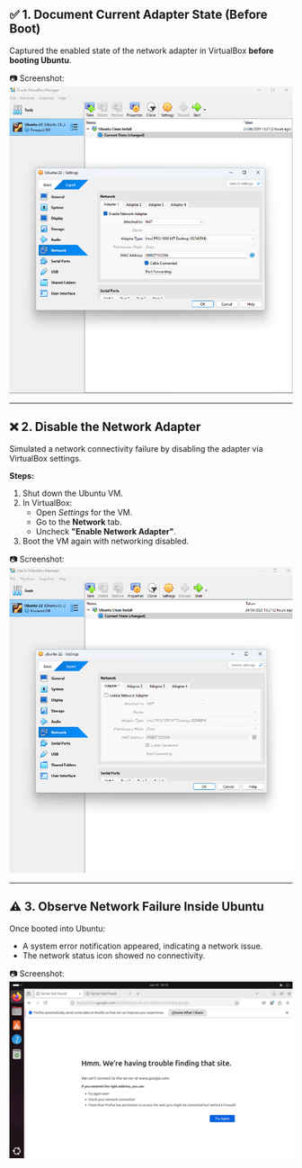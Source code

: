 ## ✅ 1. Document Current Adapter State (Before Boot)

Captured the enabled state of the network adapter in VirtualBox **before booting Ubuntu**.

📷 Screenshot:  
![](../images/NA-enabled.png)

---

## ❌ 2. Disable the Network Adapter

Simulated a network connectivity failure by disabling the adapter via VirtualBox settings.

**Steps:**

1. Shut down the Ubuntu VM.
2. In VirtualBox:
   - Open *Settings* for the VM.
   - Go to the **Network** tab.
   - Uncheck **"Enable Network Adapter"**.
3. Boot the VM again with networking disabled.

📷 Screenshot:  
![](../images/NA-disabled.png)

---

## ⚠️ 3. Observe Network Failure Inside Ubuntu

Once booted into Ubuntu:

- A system error notification appeared, indicating a network issue.
- The network status icon showed no connectivity.

📷 Screenshot:  
![](../images/Ubuntu-error.png)

